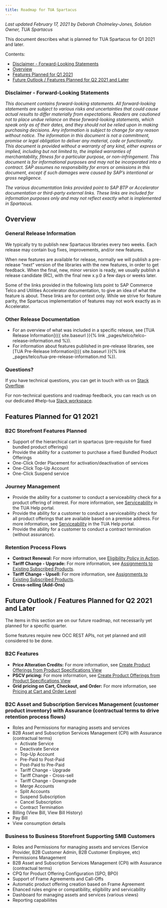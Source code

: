 ```yaml
---
title: Roadmap for TUA Spartacus
---
```


*Last updated February 17, 2021 by Deborah Cholmeley-Jones, Solution Owner, TUA Spartacus*

This document describes what is planned for TUA Spartacus for Q1 2021 and later.

Contents:

- [Disclaimer - Forward-Looking Statements](#disclaimer---forward-looking-statements)
- [Overview](#overview)
- [Features Planned for Q1 2021](#features-planned-for-q1-2021)
- [Future Outlook / Features Planned for Q2 2021 and Later](#future-outlook--features-planned-for-q2-2021-and-later)

### Disclaimer - Forward-Looking Statements

*This document contains forward-looking statements. All forward-looking statements are subject to various risks and uncertainties that could cause actual results to differ materially from expectations. Readers are cautioned not to place undue reliance on these forward-looking statements, which speak only as of their dates, and they should not be relied upon in making purchasing decisions. Any information is subject to change for any reason without notice. The information in this document is not a commitment, promise or legal obligation to deliver any material, code or functionality.  This document is provided without a warranty of any kind, either express or implied, including but not limited to, the implied warranties of merchantability, fitness for a particular purpose, or non-infringement. This document is for informational purposes and may not be incorporated into a contract. SAP assumes no responsibility for errors or omissions in this document, except if such damages were caused by SAP’s intentional or gross negligence.*

*The various documentation links provided point to SAP BTP or Accelerator documentation or third-party external links. These links are included for information purposes only and may not reflect exactly what is implemented in Spartacus.*

## Overview

### General Release Information

We typically try to publish new Spartacus libraries every two weeks.  Each release may contain bug fixes, improvements, and/or new features.

When new features are available for release, normally we will publish a pre-release “next” version of the libraries with the new features, in order to get feedback. When the final, new, minor version is ready, we usually publish a release candidate (RC), with the final new x.y.0 a few days or weeks later.

Some of the links provided in the following lists point to SAP Commerce Telco and Utilities Accelerator documentation, to give an idea of what the feature is about. These links are for context only. While we strive for feature parity, the Spartacus implementation of features may not work exactly as in Accelerator.

### Other Release Documentation

- For an overview of what was included in a specific release, see [TUA Release Information]({{ site.baseurl }}{% link _pages/telco/telco-release-information.md %}).
- For information about features published in pre-release libraries, see [TUA Pre-Release Information]({{ site.baseurl }}{% link _pages/telco/tua-pre-release-information.md %}).

### Questions?

If you have technical questions, you can get in touch with us on [Stack Overflow](https://stackoverflow.com/questions/tagged/spartacus-storefront).

For non-technical questions and roadmap feedback, you can reach us on our dedicated #help-tua [Slack workspace](https://join.slack.com/t/spartacus-storefront/shared_invite/zt-jekftqo0-HP6xt6IF~ffVB2cGG66fcQ).

## Features Planned for Q1 2021

### B2C Storefront Features Planned

- Support of the hierarchical cart in spartacus (pre-requisite for fixed bundled product offerings)
- Provide the ability for a customer to purchase a fixed Bundled Product Offerings
- One-Click Order Placement for activation/deactivation of services
- One-Click Top-Up Account
- One-Click Suspend service

### Journey Management

- Provide the ability for a customer to conduct a serviceability check for a product offering of interest. For more information, see [Serviceability](https://help.sap.com/viewer/32f0086927f44c9ab1199f1dab8833cd/2102/en-US/f17d331d62164ae686f2d4fdb437e9c4.html) in the TUA Help portal.
- Provide the ability for a customer to conduct a serviceability check for all product offerings that are available based on a premise address. For more information, see [Serviceability](https://help.sap.com/viewer/32f0086927f44c9ab1199f1dab8833cd/2102/en-US/f17d331d62164ae686f2d4fdb437e9c4.html) in the TUA Help portal.
- Provide the ability for a customer to conduct a contract termination (without assurance).

### Retention Process Flows

- **Contract Renewal:** For more information, see [Eligibility Policy in Action](https://help.sap.com/viewer/32f0086927f44c9ab1199f1dab8833cd/2007/en-US/341e50fcd20149d68735656c5c1b1fff.html).
- **Tariff Change - Upgrade:** For more information, see [Assignments to Existing Subscribed Products](https://help.sap.com/viewer/c762d9007c5c4f38bafbe4788446983e/2007/en-US/b0c9085e723a4f289df9d83d7b2a52ba.html).
- **Tariff Change - Upsell:** For more information, see [Assignments to Existing Subscribed Products](https://help.sap.com/viewer/32f0086927f44c9ab1199f1dab8833cd/2007/en-US/db4426fef46d4db5996f8ed8501052a4.html).
- **Cross-selling (Add-Ons)**

## Future Outlook / Features Planned for Q2 2021 and Later

The items in this section are on our future roadmap, not necessarily yet planned for a specific quarter.

Some features require new OCC REST APIs, not yet planned and still considered to be done.

### B2C Features

- **Price Alteration Credits:** For more information, see [Create Product Offerings from Product Specifications View](https://help.sap.com/viewer/62583a7386514befa5d2821f6f9a40e5/2011/en-US/1deb71eb8ac54f469ef558ac67dbf3e8.html)
- **PSCV pricing:** For more information, see [Create Product Offerings from Product Specifications View](https://help.sap.com/viewer/32f0086927f44c9ab1199f1dab8833cd/2011/en-US/9835174fd3b94550b41f0b72b5269231.html)
- **Grid pricing on Cart, Checkout, and Order:** For more information, see [Pricing at Cart and Order Level](https://help.sap.com/viewer/c762d9007c5c4f38bafbe4788446983e/2007/en-US/91a9faae27bb4a7f8baa46a57078cd61.html)

### B2C Asset and Subscription Services Management (customer product inventory) with Assurance (contractual terms to drive retention process flows)

- Roles and Permissions for managing assets and services
- B2B Asset and Subscription Services Management (CPI) with Assurance (contractual terms)
    - Activate Service
    - Deactivate Service
    - Top-Up Account
    - Pre-Paid to Post-Paid
    - Post-Paid to Pre-Paid
    - Tariff Change - Upgrade
    - Tariff Change - Cross-sell
    - Tariff Change - Downgrade
    - Merge Accounts
    - Split Accounts
    - Suspend Subscription
    - Cancel Subscription
    - Contract Termination
- Billing (View Bill, View Bill History)
- Pay Bill
- View consumption details

### Business to Business Storefront Supporting SMB Customers

- Roles and Permissions for managing assets and services (Service Provider, B2B Customer Admin, B2B Customer Employee, etc)
- Permissions Management 
- B2B Asset and Subscription Services Management (CPI) with Assurance (contractual terms)
- CPQ for Product Offering Configuration (SPO, BPO)
- Support of Frame Agreements and Call-Offs
- Automatic product offering creation based on Frame Agreement
- Ehanced rules engine or compatibility, eligibility and servicability
- Dashboard for managing assets and services (various views)
- Reporting capabiliites
